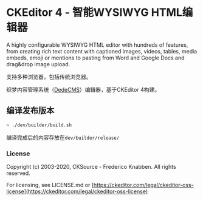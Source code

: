 # CKEditor 4 - 智能WYSIWYG HTML编辑器


A highly configurable WYSIWYG HTML editor with hundreds of features, from creating rich text content with captioned images, videos, tables, media embeds, emoji or mentions to pasting from Word and Google Docs and drag&drop image upload.

支持多种浏览器，包括传统浏览器。

织梦内容管理系统（[DedeCMS](https://github.com/dedetech/DedeCMSv5)）编辑器，基于CKEditor 4构建。

## 编译发布版本

 ```bash
> ./dev/builder/build.sh
 ```

编译完成后的内容存放在`dev/builder/release/`

### License

Copyright (c) 2003-2020, CKSource - Frederico Knabben. All rights reserved.

For licensing, see LICENSE.md or [https://ckeditor.com/legal/ckeditor-oss-license](https://ckeditor.com/legal/ckeditor-oss-license)
